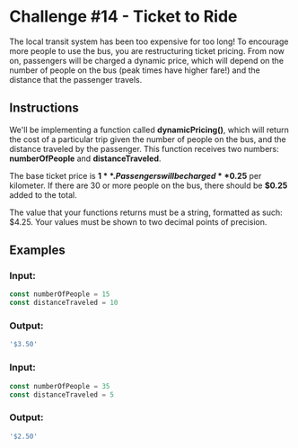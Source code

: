 # Challenge #14 - Ticket to Ride

The local transit system has been too expensive for too long! To encourage more people to use the bus, you are restructuring ticket pricing. From now on, passengers will be charged a dynamic price, which will depend on the number of people on the bus (peak times have higher fare!) and the distance that the passenger travels.

## Instructions
We'll be implementing a function called **dynamicPricing()**, which will return the cost of a particular trip given the number of people on the bus, and the distance traveled by the passenger. This function receives two numbers: **numberOfPeople** and **distanceTraveled**.

The base ticket price is **$1**. Passengers will be charged **$0.25** per kilometer. If there are 30 or more people on the bus, there should be **$0.25** added to the total.

The value that your functions returns must be a string, formatted as such: $4.25. Your values must be shown to two decimal points of precision.

## Examples
### Input:
```javascript
const numberOfPeople = 15
const distanceTraveled = 10
```
### Output:
```javascript
'$3.50'
```
### Input:
```javascript
const numberOfPeople = 35
const distanceTraveled = 5
```
### Output:
```javascript
'$2.50'
```
